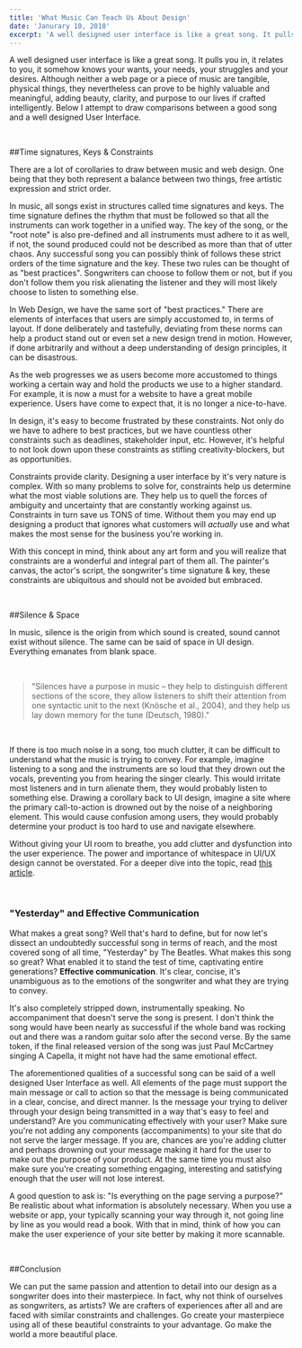 ```yaml
---
title: 'What Music Can Teach Us About Design'
date: 'Janurary 10, 2018'
excerpt: 'A well designed user interface is like a great song. It pulls you in, it relates to you, it somehow knows your wants, your needs, your struggles and your desires. Although neither a web page or a piece of music are tangible, physical things, they nevertheless can prove to be highly valuable and meaningful, adding beauty, clarity, and purpose to our lives if crafted intelligently.'
---
```


A well designed user interface is like a great song. It pulls you in, it relates to you, it somehow knows your wants, your needs, your struggles and your desires. Although neither a web page or a piece of music are tangible, physical things, they nevertheless can prove to be highly valuable and meaningful, adding beauty, clarity, and purpose to our lives if crafted intelligently. Below I attempt to draw comparisons between a good song and a well designed User Interface.

<br />

##Time signatures, Keys & Constraints

There are a lot of corollaries to draw between music and web design. One being that they both represent a balance between two things, free artistic expression and strict order.

In music, all songs exist in structures called time signatures and keys. The time signature defines the rhythm that must be followed so that all the instruments can work together in a unified way. The key of the song, or the "root note" is also pre-defined and all instruments must adhere to it as well, if not, the sound produced could not be described as more than that of utter chaos. Any successful song you can possibly think of follows these strict orders of the time signature and the key. These two rules can be thought of as "best practices". Songwriters can choose to follow them or not, but if you don't follow them you risk alienating the listener and they will most likely choose to listen to something else.

In Web Design, we have the same sort of "best practices." There are elements of interfaces that users are simply accustomed to, in terms of layout. If done deliberately and tastefully, deviating from these norms can help a product stand out or even set a new design trend in motion. However, if done arbitrarily and without a deep understanding of design principles, it can be disastrous.

As the web progresses we as users become more accustomed to things working a certain way and hold the products we use to a higher standard. For example, it is now a must for a website to have a great mobile experience. Users have come to expect that, it is no longer a nice-to-have.

In design, it's easy to become frustrated by these constraints. Not only do we have to adhere to best practices, but we have countless other constraints such as deadlines, stakeholder input, etc. However, it's helpful to not look down upon these constraints as stifling creativity-blockers, but as opportunities.

Constraints provide clarity. Designing a user interface by it's very nature is complex. With so many problems to solve for, constraints help us determine what the most viable solutions are. They help us to quell the forces of ambiguity and uncertainty that are constantly working against us. Constraints in turn save us TONS of time. Without them you may end up designing a product that ignores what customers will _actually_ use and what makes the most sense for the business you're working in.

With this concept in mind, think about any art form and you will realize that constraints are a wonderful and integral part of them all. The painter's canvas, the actor's script, the songwriter's time signature & key, these constraints are ubiquitous and should not be avoided but embraced.

<br />

##Silence & Space

In music, silence is the origin from which sound is created, sound cannot exist without silence. The same can be said of space in UI design. Everything emanates from blank space.

<br />

> "Silences have a purpose in music – they help to distinguish different sections of the score, they allow listeners to shift their attention from one syntactic unit to the next (Knösche et al., 2004), and they help us lay down memory for the tune (Deutsch, 1980)."

<br />

If there is too much noise in a song, too much clutter, it can be difficult to understand what the music is trying to convey. For example, imagine listening to a song and the instruments are so loud that they drown out the vocals, preventing you from hearing the singer clearly. This would irritate most listeners and in turn alienate them, they would probably listen to something else. Drawing a corollary back to UI design, imagine a site where the primary call-to-action is drowned out by the noise of a neighboring element. This would cause confusion among users, they would probably determine your product is too hard to use and navigate elsewhere.

Without giving your UI room to breathe, you add clutter and dysfunction into the user experience. The power and importance of whitespace in UI/UX design cannot be overstated. For a deeper dive into the topic, read <a href="https://uxplanet.org/the-power-of-whitespace-a1a95e45f82b" target="_blank" rel="noopener noreferrer">this article</a>.

<br />

### "Yesterday" and Effective Communication

What makes a great song? Well that's hard to define, but for now let's dissect an undoubtedly successful song in terms of reach, and the most covered song of all time, "Yesterday" by The Beatles. What makes this song so great? What enabled it to stand the test of time, captivating entire generations? **Effective communication**. It's clear, concise, it's unambiguous as to the emotions of the songwriter and what they are trying to convey.

It's also completely stripped down, instrumentally speaking. No accompaniment that doesn't serve the song is present. I don't think the song would have been nearly as successful if the whole band was rocking out and there was a random guitar solo after the second verse. By the same token, if the final released version of the song was just Paul McCartney singing A Capella, it might not have had the same emotional effect.

The aforementioned qualities of a successful song can be said of a well designed User Interface as well. All elements of the page must support the main message or call to action so that the message is being communicated in a clear, concise, and direct manner. Is the message your trying to deliver through your design being transmitted in a way that's easy to feel and understand? Are you communicating effectively with your user? Make sure you're not adding any components (accompaniments) to your site that do not serve the larger message. If you are, chances are you're adding clutter and perhaps drowning out your message making it hard for the user to make out the purpose of your product. At the same time you must also make sure you're creating something engaging, interesting and satisfying enough that the user will not lose interest.

A good question to ask is: "Is everything on the page serving a purpose?" Be realistic about what information is absolutely necessary. When you use a website or app, your typically scanning your way through it, not going line by line as you would read a book. With that in mind, think of how you can make the user experience of your site better by making it more scannable.

<br />

##Conclusion

We can put the same passion and attention to detail into our design as a songwriter does into their masterpiece. In fact, why not think of ourselves as songwriters, as artists? We are crafters of experiences after all and are faced with similar constraints and challenges. Go create your masterpiece using all of these beautiful constraints to your advantage. Go make the world a more beautiful place.

<br />
